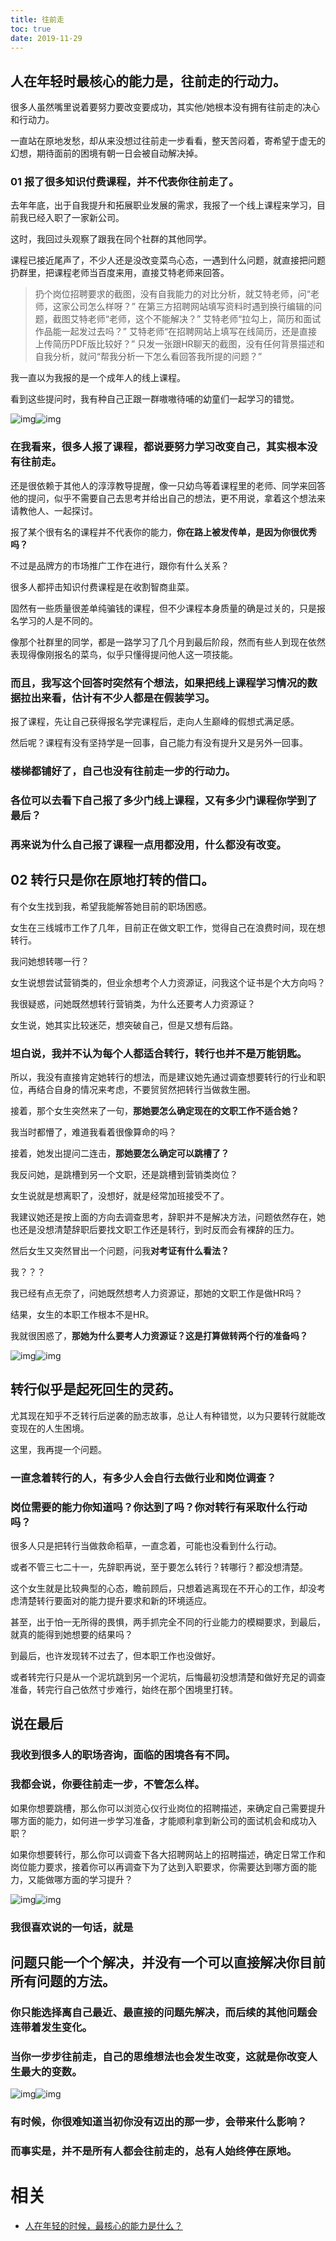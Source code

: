 ```yaml
---
title: 往前走
toc: true
date: 2019-11-29
---
```




## 人在年轻时最核心的能力是，往前走的行动力。

很多人虽然嘴里说着要努力要改变要成功，其实他/她根本没有拥有往前走的决心和行动力。

一直站在原地发愁，却从来没想过往前走一步看看，整天苦闷着，寄希望于虚无的幻想，期待面前的困境有朝一日会被自动解决掉。



### 01 报了很多知识付费课程，并不代表你往前走了。

去年年底，出于自我提升和拓展职业发展的需求，我报了一个线上课程来学习，目前我已经入职了一家新公司。

这时，我回过头观察了跟我在同个社群的其他同学。

课程已接近尾声了，不少人还是没改变菜鸟心态，一遇到什么问题，就直接把问题扔群里，把课程老师当百度来用，直接艾特老师来回答。

> 扔个岗位招聘要求的截图，没有自我能力的对比分析，就艾特老师，问“老师，这家公司怎么样呀？”
> 在第三方招聘网站填写资料时遇到换行编辑的问题，截图艾特老师“老师，这个不能解决？”
> 艾特老师“拉勾上，简历和面试作品能一起发过去吗？”
> 艾特老师“在招聘网站上填写在线简历，还是直接上传简历PDF版比较好？”
> 只发一张跟HR聊天的截图，没有任何背景描述和自我分析，就问“帮我分析一下怎么看回答我所提的问题？”

我一直以为我报的是一个成年人的线上课程。

看到这些提问时，我有种自己正跟一群嗷嗷待哺的幼童们一起学习的错觉。

![img](https://pic4.zhimg.com/50/v2-5427f820a11df02d9846f48e2209c055_hd.jpg)![img](https://pic4.zhimg.com/80/v2-5427f820a11df02d9846f48e2209c055_hd.jpg)

### 在我看来，很多人报了课程，都说要努力学习改变自己，其实根本没有往前走。

还是很依赖于其他人的淳淳教导提醒，像一只幼鸟等着课程里的老师、同学来回答他的提问，似乎不需要自己去思考并给出自己的想法，更不用说，拿着这个想法来请教他人、一起探讨。

报了某个很有名的课程并不代表你的能力，**你在路上被发传单，是因为你很优秀吗？**

不过是品牌方的市场推广工作在进行，跟你有什么关系？

很多人都抨击知识付费课程是在收割智商韭菜。

固然有一些质量很差单纯骗钱的课程，但不少课程本身质量的确是过关的，只是报名学习的人是不同的。

像那个社群里的同学，都是一路学习了几个月到最后阶段，然而有些人到现在依然表现得像刚报名的菜鸟，似乎只懂得提问他人这一项技能。

### 而且，我写这个回答时突然有个想法，如果把线上课程学习情况的数据拉出来看，估计有不少人都是在假装学习。

报了课程，先让自己获得报名学完课程后，走向人生巅峰的假想式满足感。

然后呢？课程有没有坚持学是一回事，自己能力有没有提升又是另外一回事。

### 楼梯都铺好了，自己也没有往前走一步的行动力。

### 各位可以去看下自己报了多少门线上课程，又有多少门课程你学到了最后？

### 再来说为什么自己报了课程一点用都没用，什么都没有改变。



## 02 转行只是你在原地打转的借口。

有个女生找到我，希望我能解答她目前的职场困惑。

女生在三线城市工作了几年，目前正在做文职工作，觉得自己在浪费时间，现在想转行。

我问她想转哪一行？

女生说想尝试营销类的，但业余想考个人力资源证，问我这个证书是个大方向吗？

我很疑惑，问她既然想转行营销类，为什么还要考人力资源证？

女生说，她其实比较迷茫，想突破自己，但是又想有后路。

### 坦白说，我并不认为每个人都适合转行，转行也并不是万能钥匙。

所以，我没有直接肯定她转行的想法，而是建议她先通过调查想要转行的行业和职位，再结合自身的情况来考虑，不要贸贸然把转行当做救生圈。

接着，那个女生突然来了一句，**那她要怎么确定现在的文职工作不适合她？**

我当时都懵了，难道我看着很像算命的吗？

接着，她发出提问二连击，**那她要怎么确定可以跳槽了？**

我反问她，是跳槽到另一个文职，还是跳槽到营销类岗位？

女生说就是想离职了，没想好，就是经常加班接受不了。

我建议她还是按上面的方向去调查思考，辞职并不是解决方法，问题依然存在，她也还是没想清楚辞职后要找文职工作还是转行，到时反而会有裸辞的压力。

然后女生又突然冒出一个问题，问我**对考证有什么看法？**

我？？？

我已经有点无奈了，问她既然想考人力资源证，那她的文职工作是做HR吗？

结果，女生的本职工作根本不是HR。

我就很困惑了，**那她为什么要考人力资源证？这是打算做转两个行的准备吗？**

![img](https://pic1.zhimg.com/50/v2-12f024bc1d25e1283ede86f3b07c2e92_hd.jpg)![img](https://pic1.zhimg.com/80/v2-12f024bc1d25e1283ede86f3b07c2e92_hd.jpg)

## 转行似乎是起死回生的灵药。

尤其现在知乎不乏转行后逆袭的励志故事，总让人有种错觉，以为只要转行就能改变现在的人生困境。

这里，我再提一个问题。

### 一直念着转行的人，有多少人会自行去做行业和岗位调查？

### 岗位需要的能力你知道吗？你达到了吗？你对转行有采取什么行动吗？

很多人只是把转行当做救命稻草，一直念着，可能也没看到什么行动。

或者不管三七二十一，先辞职再说，至于要怎么转行？转哪行？都没想清楚。

这个女生就是比较典型的心态，瞻前顾后，只想着逃离现在不开心的工作，却没考虑清楚转行要面对的能力提升要求和新的环境适应。

甚至，出于怕一无所得的畏惧，两手抓完全不同的行业能力的模糊要求，到最后，就真的能得到她想要的结果吗？

到最后，也许发现转不过去了，但本职工作也没做好。

或者转完行只是从一个泥坑跳到另一个泥坑，后悔最初没想清楚和做好充足的调查准备，转完行自己依然寸步难行，始终在那个困境里打转。



## 说在最后

### 我收到很多人的职场咨询，面临的困境各有不同。

### 我都会说，你要往前走一步，不管怎么样。

如果你想要跳槽，那么你可以浏览心仪行业岗位的招聘描述，来确定自己需要提升哪方面的能力，如何进一步学习准备，才能顺利拿到新公司的面试机会和成功入职？

如果你想要转行，那么你可以调查下各大招聘网站上的招聘描述，确定日常工作和岗位能力要求，接着你可以再调查下为了达到入职要求，你需要达到哪方面的能力，又能做哪方面的学习提升？

![img](https://pic4.zhimg.com/50/v2-26a20a7e6103c2c5455f56953c08d101_hd.jpg)![img](https://pic4.zhimg.com/80/v2-26a20a7e6103c2c5455f56953c08d101_hd.jpg)

### 我很喜欢说的一句话，就是

## **问题只能一个个解决，并没有一个可以直接解决你目前所有问题的方法。**

### **你只能选择离自己最近、最直接的问题先解决，而后续的其他问题会连带着发生变化。**

### **当你一步步往前走，自己的思维想法也会发生改变，这就是你改变人生最大的变数。**



![img](https://pic1.zhimg.com/50/v2-069bae531753705b97f3314ce94a2e3a_hd.jpg)![img](https://pic1.zhimg.com/80/v2-069bae531753705b97f3314ce94a2e3a_hd.jpg)

### 有时候，你很难知道当初你没有迈出的那一步，会带来什么影响？

### 而事实是，并不是所有人都会往前走的，总有人始终停在原地。



# 相关

- [人在年轻的时候，最核心的能力是什么？](https://www.zhihu.com/question/303482683)
